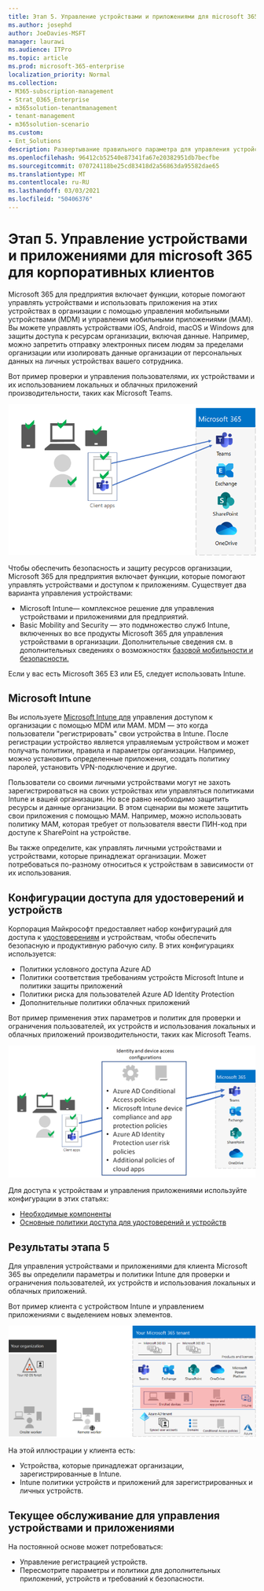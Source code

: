 ```yaml
---
title: Этап 5. Управление устройствами и приложениями для microsoft 365 для корпоративных клиентов
ms.author: josephd
author: JoeDavies-MSFT
manager: laurawi
ms.audience: ITPro
ms.topic: article
ms.prod: microsoft-365-enterprise
localization_priority: Normal
ms.collection:
- M365-subscription-management
- Strat_O365_Enterprise
- m365solution-tenantmanagement
- tenant-management
- m365solution-scenario
ms.custom:
- Ent_Solutions
description: Развертывание правильного параметра для управления устройствами и приложениями для клиентов Microsoft 365.
ms.openlocfilehash: 96412cb52540e87341fa67e20382951db7becfbe
ms.sourcegitcommit: 070724118be25cd83418d2a56863da95582dae65
ms.translationtype: MT
ms.contentlocale: ru-RU
ms.lasthandoff: 03/03/2021
ms.locfileid: "50406376"
---
```

# <a name="step-5-device-and-app-management-for-your-microsoft-365-for-enterprise-tenants"></a>Этап 5. Управление устройствами и приложениями для microsoft 365 для корпоративных клиентов

Microsoft 365 для предприятия включает функции, которые помогают управлять устройствами и использовать приложения на этих устройствах в организации с помощью управления мобильными устройствами (MDM) и управления мобильными приложениями (MAM). Вы можете управлять устройствами iOS, Android, macOS и Windows для защиты доступа к ресурсам организации, включая данные. Например, можно запретить отправку электронных писем людям за пределами организации или изолировать данные организации от персональных данных на личных устройствах вашего сотрудника.

Вот пример проверки и управления пользователями, их устройствами и их использованием локальных и облачных приложений производительности, таких как Microsoft Teams.

![Проверка и управление пользователями, устройствами и приложениями](../media/tenant-management-overview/tenant-management-device-app-mgmt.png)

Чтобы обеспечить безопасность и защиту ресурсов организации, Microsoft 365 для предприятия включает функции, которые помогают управлять устройствами и доступом к приложениям. Существует два варианта управления устройствами:

- Microsoft Intune— комплексное решение для управления устройствами и приложениями для предприятий.
- Basic Mobility and Security — это подмножество служб Intune, включенных во все продукты Microsoft 365 для управления устройствами в организации. Дополнительные сведения см. в дополнительных сведениях о возможностях [базовой мобильности и безопасности.](https://docs.microsoft.com/microsoft-365/admin/basic-mobility-security/capabilities)

Если у вас есть Microsoft 365 E3 или E5, следует использовать Intune.

## <a name="microsoft-intune"></a>Microsoft Intune

Вы используете [Microsoft Intune для](https://docs.microsoft.com/mem/intune/fundamentals/planning-guide) управления доступом к организации с помощью MDM или MAM. MDM — это когда пользователи "регистрировать" свои устройства в Intune. После регистрации устройство является управляемым устройством и может получать политики, правила и параметры организации. Например, можно установить определенные приложения, создать политику паролей, установить VPN-подключение и другие.

Пользователи со своими личными устройствами могут не захоть зарегистрироваться на своих устройствах или управляться политиками Intune и вашей организации. Но все равно необходимо защитить ресурсы и данные организации. В этом сценарии вы можете защитить свои приложения с помощью MAM. Например, можно использовать политику MAM, которая требует от пользователя ввести ПИН-код при доступе к SharePoint на устройстве.

Вы также определите, как управлять личными устройствами и устройствами, которые принадлежат организации. Может потребоваться по-разному относиться к устройствам в зависимости от их использования.

## <a name="identity-and-device-access-configurations"></a>Конфигурации доступа для удостоверений и устройств

Корпорация Майкрософт предоставляет набор конфигураций для доступа к [удостоверениям](../security/office-365-security/microsoft-365-policies-configurations.md) и устройствам, чтобы обеспечить безопасную и продуктивную рабочую силу. В этих конфигурациях используется:

- Политики условного доступа Azure AD
- Политики соответствия требованиям устройств Microsoft Intune и политики защиты приложений
- Политики риска для пользователей Azure AD Identity Protection
- Дополнительные политики облачных приложений

Вот пример применения этих параметров и политик для проверки и ограничения пользователей, их устройств и использования локальных и облачных приложений производительности, таких как Microsoft Teams.

![Конфигурации удостоверений и доступа к устройствам для требований и ограничений для пользователей, их устройств и их использования приложений](../media/tenant-management-overview/tenant-management-device-app-mgmt-golden-config.png)

Для доступа к устройствам и управления приложениями используйте конфигурации в этих статьях:

- [Необходимые компоненты](../security/office-365-security/identity-access-prerequisites.md)
- [Основные политики доступа для удостоверений и устройств](../security/office-365-security/identity-access-policies.md)

## <a name="results-of-step-5"></a>Результаты этапа 5

Для управления устройствами и приложениями для клиента Microsoft 365 вы определили параметры и политики Intune для проверки и ограничения пользователей, их устройств и использования локальных и облачных приложений.

Вот пример клиента с устройством Intune и управлением приложениями с выделением новых элементов.

![Пример клиента с устройством Intune и управлением приложениями](../media/tenant-management-overview/tenant-management-tenant-build-step5.png)

На этой иллюстрации у клиента есть:

- Устройства, которые принадлежат организации, зарегистрированные в Intune.
- Intune политики устройств и приложений для зарегистрированных и личных устройств.

## <a name="ongoing-maintenance-for-device-and-app-management"></a>Текущее обслуживание для управления устройствами и приложениями

На постоянной основе может потребоваться: 

- Управление регистрацией устройств.
- Пересмотрите параметры и политики для дополнительных приложений, устройств и требований к безопасности.
